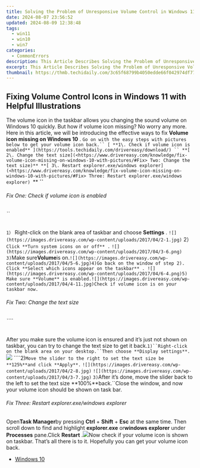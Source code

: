 ```yaml
---
title: Solving the Problem of Unresponsive Volume Control in Windows 11
date: 2024-08-07 23:56:52
updated: 2024-08-09 12:38:48
tags:
  - win11
  - win10
  - win7
categories:
  - CommonErrors
description: This Article Describes Solving the Problem of Unresponsive Volume Control in Windows 11
excerpt: This Article Describes Solving the Problem of Unresponsive Volume Control in Windows 11
thumbnail: https://thmb.techidaily.com/3c65f68799b4050edde66f042974df77982abdb35ad2689534997125a364839c.jpg
---
```


## Fixing Volume Control Icons in Windows 11 with Helpful Illustrations

The volume icon in the taskbar allows you changing the sound volume on Windows 10 quickly. But how if volume icon missing? No worry any more. Here in this article, we will be introducing the effective ways to fix **Volume icon missing on Windows 10** . ````Go on with the easy steps with pictures below to get your volume icon back.`` [ **1\. Check if volume icon is enabled** ](https://tools.techidaily.com/drivereasy/download/) `` **[ 2\. Change the text size](<https://www.drivereasy.com/knowledge/fix-volume-icon-missing-on-windows-10-with-pictures/#Fix> Two: Change the text size)** **[ 3\. Restart explorer.exe/windows explorer](<https://www.drivereasy.com/knowledge/fix-volume-icon-missing-on-windows-10-with-pictures/#Fix> Three: Restart explorer.exe/windows explorer) ````** **``**

###### Fix One: Check if volume icon is enabled

######

###### ``

`` 1） `` Right-click on the blank area of taskbar and choose **Settings** . ```` ![](https://images.drivereasy.com/wp-content/uploads/2017/04/2-1.jpg) ```` 2） `` Click **Turn system icons on or off** . `` `` ![](https://images.drivereasy.com/wp-content/uploads/2017/04/3-6.png) `` ``3)``Make sure**Volume**is on.``![](https://images.drivereasy.com/wp-content/uploads/2017/04/5-6.jpg)4)Go back on the window of step 2). Click **Select which icons appear on the taskbar** . ![](https://images.drivereasy.com/wp-content/uploads/2017/04/6-4.png)5) Make sure **Volume** is enabled.![](https://images.drivereasy.com/wp-content/uploads/2017/04/4-11.jpg)Check if volume icon is on your taskbar now.``

###### Fix Two: Change the text size

######

###### ````

After you make sure the volume icon is ensured and it’s just not shown on taskbar, you can try to change the text size to get it back.````1)``Right-click on the blank area on your desktop.``Then choose **Display settings**.```` ![](https://images.drivereasy.com/wp-content/uploads/2017/04/1-9.jpg) ````2)``Move the slider to the right to set the text size be **125%**and click **Apply**.`` `` ![](https://images.drivereasy.com/wp-content/uploads/2017/04/2-8.jpg) `` `` ![](https://images.drivereasy.com/wp-content/uploads/2017/04/3-7.jpg) `` ``3)``After it’s done, move the slider back to the left to set the text size **100%**back.``Close the window, and now your volume icon should be shown on task bar.

###### Fix Three: Restart explorer.exe/windows explorer

######

Open**Task Manager**by pressing **Ctrl** \+ **Shift** \+ **Esc** at the same time. Then scroll down to find and highlight **explorer.exe** or**windows explorer**  under **Processes**  pane.Click **Restart** .![](https://images.drivereasy.com/wp-content/uploads/2017/04/6-5.jpg)Now check if your volume icon is shown on taskbar. That’s all there is to it. Hopefully you can get your volume icon back.

* [Windows 10](https://tools.techidaily.com/drivereasy/download/)

<ins class="adsbygoogle"
     style="display:block"
     data-ad-format="autorelaxed"
     data-ad-client="ca-pub-7571918770474297"
     data-ad-slot="1223367746"></ins>



<ins class="adsbygoogle"
     style="display:block"
     data-ad-client="ca-pub-7571918770474297"
     data-ad-slot="8358498916"
     data-ad-format="auto"
     data-full-width-responsive="true"></ins>

